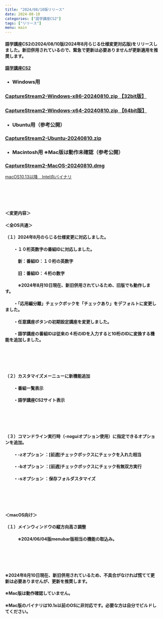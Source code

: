 ```yaml
---
title: "2024/08/10版リリース"
date: 2024-08-10
categories: ["語学講座CS2"]
tags: ["リリース"]
menu: main
---
```

#### 語学講座CS2の2024/08/10版(2024年8月らじる仕様変更対応版)をリリースしました。新旧併用されているので、緊急で更新は必要ありませんが更新適用を推奨します。
#### [語学講座CS2](https://csreviser.github.io/CaptureStream2/)
* ### Windows用
### [CaptureStream2-Windows-x86-20240810.zip 【32bit版】](https://github.com/CSReviser/CaptureStream2/releases/download/20240810/CaptureStream2-Windows-x86-20240810.zip)
### [CaptureStream2-Windows-x64-20240810.zip 【64bit版】](https://github.com/CSReviser/CaptureStream2/releases/download/20240810/CaptureStream2-Windows-x64-20240810.zip) 　　　　　　　　　　　　　　　　　　
* ### Ubuntu用（参考公開）     
### [CaptureStream2-Ubuntu-20240810.zip](https://github.com/CSReviser/CaptureStream2/releases/download/20240810/CaptureStream2-Ubuntu-20240810.zip)
* ### Macintosh用  ※Mac版は動作未確認（参考公開）  
### [CaptureStream2-MacOS-20240810.dmg](https://github.com/CSReviser/CaptureStream2/releases/download/20240810/CaptureStream2-MacOS-20240810.dmg)


[macOS10.13以降　Intel向バイナリ](https://github.com/CSReviser/CaptureStream2/releases/download/20240810/CaptureStream2-MacOS-qt5-Intel-20240810.dmg)

####  　　　  
####  　　　  
#### ＜変更内容＞　　　
#### ＜全OS共通＞
#### （１）2024年8月のらじる仕様変更に対応しました。
#### 　　・１０桁英数字の番組IDに対応しました。
#### 　　　新：番組ID：１０桁の英数字
#### 　　　旧：番組ID：４桁の数字
#### 　　　※2024年8月10日現在、新旧併用されているため、旧版でも動作します。
#### 　　・「応用編分離」チェックボックを「チェックあり」をデフォルトに変更しました。
#### 　　・任意講座ボタンの初期設定講座を変更しました。
#### 　　・語学講座の番組IDは従来の４桁のIDを入力すると10桁のIDに変換する機能を追加しました。
####  　　　  
####  　　　  
#### （２）カスタマイズメーニューに新機能追加
#### 　　・番組一覧表示
#### 　　・語学講座CS2サイト表示
####  　　　  
####  　　　  
#### （３）コマンドライン実行時（-noguiオプション使用）に指定できるオプションを追加。
#### 　　・-zオプション ：[前週]チェックボックスにチェックを入れた相当
#### 　　・-bオプション ：[前週]チェックボックスにチェック有無双方実行
#### 　　・-sオプション ：保存フォルダスタマイズ
####  　　　  
####  　　　  
#### ＜macOS向け＞
#### （１）メインウィンドウの縦方向高さ調整
#### 　　　※2024/06/04版menubar版相当の機能の取込み。
####  　　　  
####  　　　  
#### ※2024年8月10日現在、新旧併用されているため、不具合がなければ慌てて更新は必要ありませんが、更新を推奨します。
#### ※Mac版は動作確認していません。
#### ※Mac版のバイナリは10.1x以前のOSに非対応です。必要な方は自分でビルドしてください。
####  　　　  
####  　　　  
####  　　　  
####  　　　  
